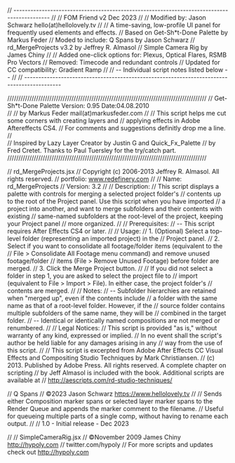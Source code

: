 // -------------------------------------------------------------------------------------------
//
//		FOM Friend v2	Dec 2023
//
//		Modified by: Jason Schwarz	hello(at)hellolovely.tv
//
//		A time-saving, low-profile UI panel for frequently used elements and effects.
//		Based on Get-Sh*t-Done Palette by Markus Feder
//		Moded to include:   Q Spans by Jason Schwarz
//							rd_MergeProjects v3.2 by Jeffrey R. Almasol
//							Simple Camera Rig by James Chiny
//
//		Added one-click options for:	   Plexus, Optical Flares, RSMB Pro Vectors
//		Removed:						Timecode and redundant controls
//		Updated for CC compatibility:	 Gradient Ramp
//
//					-- Individual script notes listed below --
//
// -------------------------------------------------------------------------------------------


//////////////////////////////////////////////////////////////////////////////////////////
//		Get-Sh*t-Done Palette	Version: 0.95	Date:04.08.2010		
//
//		by Markus Feder		mail(at)markusfeder.com
//
//		This script helps me cut some corners with creating layers and 
//		applying effects in Adobe Aftereffects CS4.
//		For comments and suggestions definitly drop me a line.
//	
//		Inspired by Lazy Layer Creator by Justin G and Quick_Fx_Palette 
//		by Fred Cretet. Thanks to Paul Tuersley for the try/catch part.
//////////////////////////////////////////////////////////////////////////////////////////


// rd_MergeProjects.jsx
// Copyright (c) 2006-2013 Jeffrey R. Almasol. All rights reserved.
// portfolio: www.redefinery.com
// 
// Name: rd_MergeProjects
// Version: 3.2
// 
// Description:
// This script displays a palette with controls for merging a selected project folder's
// contents up to the root of the Project panel. Use this script when you have imported
// a project into another, and want to merge subfolders and their contents with existing
// same-named subfolders at the root-level of the project, keeping your Project panel 
// more organized.
// 
// Prerequisites:
//  -- This script requires After Effects CS4 or later.
// 
// Usage:
//  1. (Optional) Select a top-level folder (representing an imported project) in the 
//     Project panel.
//  2. Select if you want to consolidate all footage/folder items (equivalent to the
//     File > Consolidate All Footage menu command) and remove unused footage/folder
//     items (File > Remove Unused Footage) before folder are merged.
//  3. Click the Merge Project button.
// 
// If you did not select a folder in step 1, you are asked to select the project file to
// import (equivalent to File > Import > File). In either case, the project folder's
// contents are merged.
// 
// Notes:
//  -- Subfolder hierarchies are retained when "merged up", even if the contents include
//     a folder with the same name as that of a root-level folder. However, if the
//     source folder contains multiple subfolders of the same name, they will be
//     combined in the target folder.
//  -- Identical or identically named compositions are not merged or renumbered.
// 
// Legal Notices:
// This script is provided "as is," without warranty of any kind, expressed or implied.
// In no event shall the script's author be held liable for any damages arising in any
// way from the use of this script.
// 
// This script is excerpted from Adobe After Effects CC Visual Effects and Compositing Studio Techniques by Mark Christiansen.
// (c) 2013. Published by Adobe Press. All rights reserved. A complete chapter on scripting
// by Jeff Almasol is included with the book. Additional scripts are available at
// http://aescripts.com/rd-studio-techniques/

// Q Spans
// ©2023 Jason Schwarz https://www.hellolovely.tv
//
//  Sends either Composition marker spans or selected layer marker spans to the Render Queue and appends the marker comment to the filename.
//  Useful for queueing multiple parts of a single comp, without having to rename each output.
//
// 1.0 - Initial release - Dec 2023


//
// SimpleCameraRig.jsx
// ©November 2009  James Chiny http://hypoly.com
// twitter.com/hypoly
// For more scripts and updates check out http://hypoly.com
